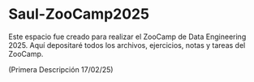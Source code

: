 # Saul-ZooCamp2025

Este espacio fue creado para realizar el ZooCamp de Data Engineering 2025.
Aquí depositaré todos los archivos, ejercicios, notas y tareas del ZooCamp.

(Primera Descripción 17/02/25)

